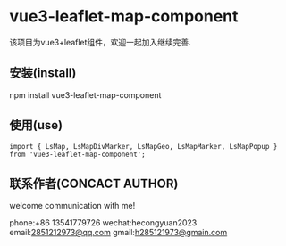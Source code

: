# vue3-leaflet-map-component

该项目为vue3+leaflet组件，欢迎一起加入继续完善.

## 安装(install)

npm install vue3-leaflet-map-component

## 使用(use)

```
import { LsMap, LsMapDivMarker, LsMapGeo, LsMapMarker, LsMapPopup } from 'vue3-leaflet-map-component';
```

## 联系作者(CONCACT AUTHOR)
welcome communication with me!

phone:+86 13541779726
wechat:hecongyuan2023
email:2851212973@qq.com
gmail:h285121973@gmain.com



